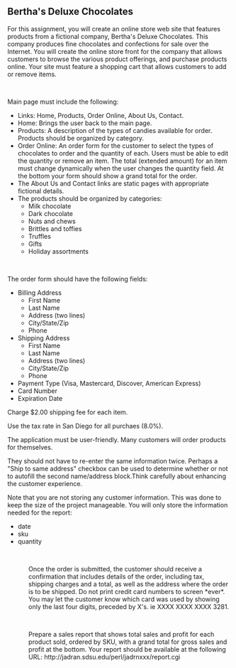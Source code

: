 <h2>Bertha's Deluxe Chocolates</h2>
<p>For this assignment, you will create an online store web site that features products from a fictional company,
Bertha's Deluxe Chocolates. This company produces fine chocolates and confections for sale over the Internet.
You will create the online store front for the company that allows customers to browse the various product offerings,
and purchase products online. Your site must feature a shopping cart that allows customers to add or remove items.</p>
<br/>
<p>Main page must include the following:</p>
<ul>
  <li>Links: Home, Products, Order Online, About Us, Contact.</li>
  <li>Home: Brings the user back to the main page.</li>
  <li>Products: A description of the types of candies available for order. Products should be organized by category.</li>
  <li>Order Online: An order form for the customer to select the types of chocolates to order and the quantity of each. Users must be able to edit the quantity or remove an item. The total (extended amount) for an item must change dynamically when the user changes the quantity field. At the bottom your form should show a grand total for the order.</li>
  <li>The About Us and Contact links are static pages with appropriate fictional details.</li>
  <li>The products should be organized by categories:
    <ul>
      <li>Milk chocolate</li>
      <li>Dark chocolate</li>
      <li>Nuts and chews</li>
      <li>Brittles and toffies</li>
      <li>Truffles</li>
      <li>Gifts</li>
      <li>Holiday assortments</li>
    </ul>
  </li>
</ul>
<br/>
<p>The order form should have the following fields:</p>
<ul>
  <li>Billing Address
    <ul>
      <li>First Name</li>
      <li>Last Name</li>
      <li>Address (two lines)</li>
      <li>City/State/Zip</li>
      <li>Phone</li>
    </ul>
  </li>
  <li>Shipping Address
    <ul>
      <li>First Name</li>
      <li>Last Name</li>
      <li>Address (two lines)</li>
      <li>City/State/Zip</li>
      <li>Phone</li>
    </ul>
  </li>
  <li>Payment Type (Visa, Mastercard, Discover, American Express)</li>
  <li>Card Number</li>
  <li>Expiration Date</li>
</ul>
<p>Charge $2.00 shipping fee for each item.</p>
<p>Use the tax rate in San Diego for all purchaes (8.0%).</p>

<p>The application must be user-friendly. Many customers will order products for themselves.</p>
<p>They should not have to re-enter the same information twice. Perhaps a "Ship to same address" checkbox can be used to
determine whether or not to autofill the second name/address block.Think carefully about enhancing the customer experience.</p>

<p>Note that you are not storing any customer information. This was done to keep the size of the project manageable. You will only store the information needed for the report:</p>
<ul>
  <li>date</li>
  <li>sku</li>
  <li>quantity</li>
<ul>
<br/>
<p>Once the order is submitted, the customer should receive a confirmation that includes details of the order, including tax, shipping charges and a total, as well as the address where the order is to be shipped. Do not print credit card numbers to screen *ever*. You may let the customer know which card was used by showing only the last four digits, preceded by X's. ie XXXX XXXX XXXX 3281.</p>
<br/>
<p>Prepare a sales report that shows total sales and profit for each product sold, ordered by SKU, with a grand total for gross sales and profit at the bottom. Your report should be available at the following URL:
http://jadran.sdsu.edu/perl/jadrnxxx/report.cgi</p>
